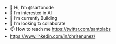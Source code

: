 - 👋 Hi, I’m @santonode
- 👀 I’m interested in AI
- 🌱 I’m currently Building
- 💞️ I’m looking to collaborate
- 📫 How to reach me https://twitter.com/santolabs
- https://www.linkedin.com/in/chrisenunez/

<!---
santonode/santonode is a ✨ special ✨ repository because its `README.md` (this file) appears on your GitHub profile.
You can click the Preview link to take a look at your changes.
--->
